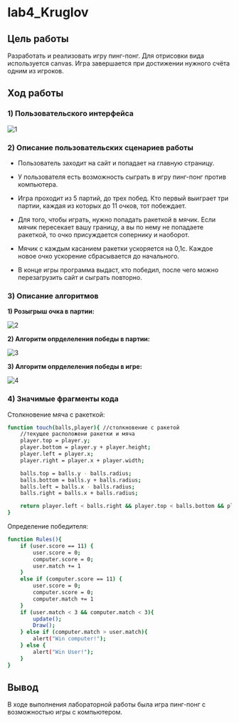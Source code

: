 # lab4_Kruglov
## Цель работы
Разработать и реализовать игру пинг-понг. Для отрисовки вида используется canvas. Игра завершается при достижении нужного счёта одним из игроков.

## Ход работы

### 1) Пользовательского интерфейса

![1](https://user-images.githubusercontent.com/116270845/212758452-d131b114-e838-44d8-936a-18ae95419b72.png)


### 2) Описание пользовательских сценариев работы
- Пользователь заходит на сайт и попадает на главную страницу. 

- У пользователя есть возможность сыграть в игру пинг-понг против компьютера. 

- Игра проходит из 5 партий, до трех побед. Кто первый выиграет три партии, каждая из которых до 11 очков, тот побеждает.

- Для того, чтобы играть, нужно попадать ракеткой в мячик. Если мячик пересекает вашу границу, а вы по нему не попадаете ракеткой, то очко присуждается сопернику и наоборот. 

- Мячик с каждым касанием ракетки ускоряется на 0,1с. Каждое новое очко ускорение сбрасывается до начального.

- В конце игры программа выдаст, кто победил, после чего можно перезагрузить сайт и сыграть повторно.
### 3) Описание алгоритмов

**1) Розыгрыш очка в партии:**

![2](https://user-images.githubusercontent.com/116270845/212758620-8b682511-eed7-4bf7-848a-0bbb5f0da860.png)


**2) Алгоритм опрделеления победы в партии:**

![3](https://user-images.githubusercontent.com/116270845/212758702-f68e6980-1988-4987-acdd-d88e471c6bd2.png)


**3) Алгоритм опрделеления победы в игре:**

![4](https://user-images.githubusercontent.com/116270845/212758765-ab4a6b45-d605-4f1b-8eaa-b507c70458ec.png)


### 4) Значимые фрагменты кода

Столкновение мяча с ракеткой: 
```sh
function touch(balls,player){ //столкновение с ракетой
    //текущее расположени ракетки и мяча
    player.top = player.y;
    player.bottom = player.y + player.height;
    player.left = player.x;
    player.right = player.x + player.width;

    balls.top = balls.y - balls.radius;
    balls.bottom = balls.y + balls.radius;
    balls.left = balls.x - balls.radius;
    balls.right = balls.x + balls.radius;

    return player.left < balls.right && player.top < balls.bottom && player.right > balls.left && player.bottom > balls.top;
}
```

Определение победителя:
```sh
function Rules(){ 
	if (user.score == 11) {
		user.score = 0;
		computer.score = 0;
		user.match += 1
	}
	else if (computer.score == 11) {
		user.score = 0;
		computer.score = 0;
		computer.match += 1
	}
    if (user.match < 3 && computer.match < 3){
        update();
        Draw();
    } else if (computer.match > user.match){
        alert("Win computer!");
    } else {
        alert("Win User!");
    }
}
```
## Вывод
В ходе выполнения лабораторной работы была игра пинг-понг с возможностью игры с компьютером.
